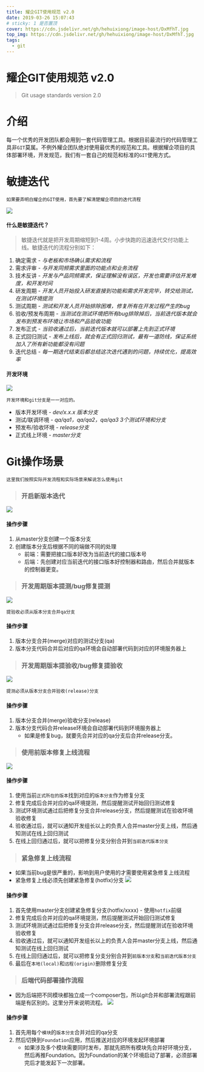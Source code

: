 ```yaml
---
title: 耀企GIT使用规范 v2.0
date: 2019-03-26 15:07:43
# sticky: 1 是否置顶
cover: https://cdn.jsdelivr.net/gh/hehuixiong/image-host/DxMfhT.jpg
top_img: https://cdn.jsdelivr.net/gh/hehuixiong/image-host/DxMfhT.jpg
tags:
  - git
---
```


# 耀企GIT使用规范 v2.0
> Git usage standards version 2.0
# 介绍
每一个优秀的开发团队都会用到一套代码管理工具。根据目前最流行的代码管理工具非`GIT`莫属。不例外耀企团队绝对使用最优秀的规范和工具。根据耀企项目的具体部署环境，开发规范，我们有一套自己的规范和标准的`GIT`使用方式。

# 敏捷迭代
    如果要弄明白耀企的GIT使用，首先要了解清楚耀企项目的迭代流程

![](https://cdn.jsdelivr.net/gh/hehuixiong/image-host/agile_development.png)

#### 什么是敏捷迭代？
> 敏捷迭代就是把开发周期缩短到1-4周。小步快跑的迅速迭代交付功能上线。敏捷迭代的流程分别如下：
1. 确定需求 - _与老板和市场确认需求和流程_
2. 需求评审 - _与开发同频需求里面的功能点和业务流程_
3. 技术反讲 - _开发与产品同频需求，保证理解没有误区，开发也需要评估开发难度，和开发时间_
4. 研发周期 - _开发人员开始投入研发直接到功能和需求开发完毕，转交给测试，在测试环境提测_
5. 测试周期 - _测试和开发人员开始排除困难，修复所有在开发过程产生的bug_
6. 验收/预发布周期 - _当测试在测试环境把所有bug排除掉后，当前迭代版本就会发布到预发布环境让市场和产品验收功能_
7. 发布正式 - _当验收通过后，当前迭代版本就可以部署上先到正式环境_
8. 正式回归测试 - _发布上线后，就会有正式回归测试，最有一道防线，保证系统加入了所有新功能都没有问题_
9. 迭代总结 - _每一期迭代结束后都总结这次迭代遇到的问题，持续优化，提高效率_

#### 开发环境

![](https://cdn.jsdelivr.net/gh/hehuixiong/image-host/agile_dev_envs.png)

    开发环境和git分支是一一对应的。

+ 版本开发环境 - _dev/x.x.x 版本分支_
+ 测试/联调环境 - _qa/qa1，qa/qa2，qa/qa3 3个测试环境和分支_
+ 预发布/验收环境 - _release分支_
+ 正式线上环境 - _master分支_

# Git操作场景
    这里我们按照实际开发流程和实际场景来解说怎么使用git

> ### 开启新版本迭代
![](https://cdn.jsdelivr.net/gh/hehuixiong/image-host/start_agile.png)

#### 操作步骤
1. 从master分支创建一个版本分支
2. 创建版本分支后根据不同的端做不同的处理
    - 前端：需要把接口版本好改为当前迭代的接口版本号
    - 后端：先创建对应当前迭代的接口版本好控制器和路由，然后合并就版本的控制器更变。

> ### 开发周期版本提测/bug修复提测
![](https://cdn.jsdelivr.net/gh/hehuixiong/image-host/agile_qa_start.png)

    提验收必须从版本分支合并qa分支

#### 操作步骤
1. 版本分支合并(merge)对应的测试分支(qa)
2. 版本分支代码合并后对应的qa环境会自动部署代码到对应的环境服务器上

> ### 开发周期版本提验收/bug修复提验收
![](https://cdn.jsdelivr.net/gh/hehuixiong/image-host/agile_stage_start.png)

    提测必须从版本分支合并验收(release)分支

#### 操作步骤
1. 版本分支合并(merge)验收分支(release)
2. 版本分支代码合并release环境会自动部署代码到环境服务器上
    - 如果是修复bug，就要先合并对应的qa分支后合并release分支。

> ### 使用前版本修复上线流程
![](https://cdn.jsdelivr.net/gh/hehuixiong/image-host/agile_bugfix.png)

#### 操作步骤
1. 使用当前`正式所在的版本`找到对应的`版本分支`作为修复分支
2. 修复完成后合并对应的qa环境提测，然后提醒测试开始回归测试修复
3. 测试环境测试通过后把修复分支合并release分支，然后提醒测试在验收环境验收修复
4. 验收通过后，就可以通知开发组长以上的负责人合并master分支上线，然后通知测试在线上回归测试
5. 在线上回归通过后，就可以把修复分支分别合并到`当前迭代版本分支`

> ### 紧急修复上线流程
 - 如果当前bug是很严重的，影响到用户使用的才需要使用紧急修复上线流程
 - 紧急修复上线必须先创建紧急修复(hotfix)分支
![](https://cdn.jsdelivr.net/gh/hehuixiong/image-host/agile_hotfix.png)

#### 操作步骤
1. 首先使用master分支创建紧急修复分支(hotfix/xxxx) - 使用`hotfix`前缀
2. 修复完成后合并对应的qa环境提测，然后提醒测试开始回归测试修复
3. 测试环境测试通过后把修复分支合并release分支，然后提醒测试在验收环境验收修复
4. 验收通过后，就可以通知开发组长以上的负责人合并master分支上线，然后通知测试在线上回归测试
5. 在线上回归通过后，就可以把修复分支分别合并到`前版本分支`和`当前迭代版本分支`
6. 最后在`本地(local)`和`远程(origin)`删除修复分支

> ### 后端代码部署操作流程
 - 因为后端把不同模块都独立成一个composer包，所以git合并和部署流程跟前端是有区别的。这里分开来说明流程。
![](https://cdn.jsdelivr.net/gh/hehuixiong/image-host/agile_backend_git.png)

#### 操作步骤
1. 首先用每个`模块`的`版本分支`合并对应的qa分支
2. 然后切换到`Foundation`应用，然后推送对应的环境发起环境部署
    - 如果涉及多个模块需要同时发布，那就先把所有模块先合并好环境分支，然后再推Foundation。因为Foundation的某个环境启动了部署，必须部署完后才能发起下一次部署。